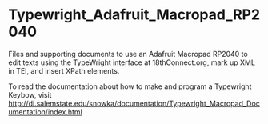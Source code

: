 # Typewright_Adafruit_Macropad_RP2040
Files and supporting documents to use an Adafruit Macropad RP2040 to edit texts using the TypeWright interface at 18thConnect.org, mark up XML in TEI, and insert XPath elements.

To read the documentation about how to make and program a Typewright Keybow, visit http://di.salemstate.edu/snowka/documentation/Typewright_Macropad_Documentation/index.html
